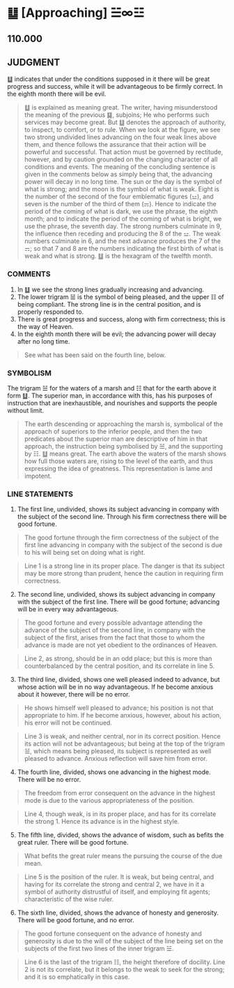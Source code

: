 # ䷒ [Approaching] ☱∞☳

## 110.000

## JUDGMENT

䷒ indicates that under the conditions supposed in it there will be great progress and success, while it will be advantageous to be firmly correct. In the eighth month there will be evil.

> ䷒ is explained as meaning great. The writer, having misunderstood the meaning of the previous ䷑, subjoins; He who performs such services may become great. But ䷒ denotes the approach of authority, to inspect, to comfort, or to rule. When we look at the figure, we see two strong undivided lines advancing on the four weak lines above them, and thence follows the assurance that their action will be powerful and successful. That action must be governed by rectitude, however, and by caution grounded on the changing character of all conditions and events. The meaning of the concluding sentence is given in the comments below as simply being that, the advancing power will decay in no long time. The sun or the day is the symbol of what is strong; and the moon is the symbol of what is weak. Eight is the number of the second of the four emblematic figures (⚍), and seven is the number of the third of them (⚎). Hence to indicate the period of the coming of what is dark, we use the phrase, the eighth month; and to indicate the period of the coming of what is bright, we use the phrase, the seventh day. The strong numbers culminate in 9, the influence then receding and producing the 8 of the ⚍. The weak numbers culminate in 6, and the next advance produces the 7 of the ⚎; so that 7 and 8 are the numbers indicating the first birth of what is weak and what is strong. ䷒ is the hexagram of the twelfth month.

### COMMENTS

1. In ䷒ we see the strong lines gradually increasing and advancing.
2. The lower trigram ☱ is the symbol of being pleased, and the upper ☷ of being compliant. The strong line is in the central position, and is properly responded to.
3. There is great progress and success, along with firm correctness; this is the way of Heaven.
4. In the eighth month there will be evil; the advancing power will decay after no long time.

> See what has been said on the fourth line, below.

### SYMBOLISM

The trigram ☱ for the waters of a marsh and ☷ that for the earth above it form ䷒. The superior man, in accordance with this, has his purposes of instruction that are inexhaustible, and nourishes and supports the people without limit.

> The earth descending or approaching the marsh is, symbolical of the approach of superiors to the inferior people, and then the two predicates about the superior man are descriptive of him in that approach, the instruction being symbolised by ☱, and the supporting by ☷. ䷒ means great. The earth above the waters of the marsh shows how full those waters are, rising to the level of the earth, and thus expressing the idea of greatness. This representation is lame and impotent.

### LINE STATEMENTS

1. The first line, undivided, shows its subject advancing in company with the subject of the second line. Through his firm correctness there will be good fortune.

> The good fortune through the firm correctness of the subject of the first line advancing in company with the subject of the second is due to his will being set on doing what is right.

> Line 1 is a strong line in its proper place. The danger is that its subject may be more strong than prudent, hence the caution in requiring firm correctness.

2. The second line, undivided, shows its subject advancing in company with the subject of the first line. There will be good fortune; advancing will be in every way advantageous.

> The good fortune and every possible advantage attending the advance of the subject of the second line, in company with the subject of the first, arises from the fact that those to whom the advance is made are not yet obedient to the ordinances of Heaven.

> Line 2, as strong, should be in an odd place; but this is more than counterbalanced by the central position, and its correlate in line 5. 

3. The third line, divided, shows one well pleased indeed to advance, but whose action will be in no way advantageous. If he become anxious about it however, there will be no error.

> He shows himself well pleased to advance; his position is not that appropriate to him. If he become anxious, however, about his action, his error will not be continued.

> Line 3 is weak, and neither central, nor in its correct position. Hence its action will not be advantageous; but being at the top of the trigram ☱, which means being pleased, its subject is represented as well pleased to advance. Anxious reflection will save him from error.

4. The fourth line, divided, shows one advancing in the highest mode. There will be no error.

> The freedom from error consequent on the advance in the highest mode is due to the various appropriateness of the position.

> Line 4, though weak, is in its proper place, and has for its correlate the strong 1. Hence its advance is in the highest style.

5. The fifth line, divided, shows the advance of wisdom, such as befits the great ruler. There will be good fortune.

> What befits the great ruler means the pursuing the course of the due mean.

> Line 5 is the position of the ruler. It is weak, but being central, and having for its correlate the strong and central 2, we have in it a symbol of authority distrustful of itself, and employing fit agents; characteristic of the wise ruler.

6. The sixth line, divided, shows the advance of honesty and generosity. There will be good fortune, and no error.

> The good fortune consequent on the advance of honesty and generosity is due to the will of the subject of the line being set on the subjects of the first two lines of the inner trigram ☱.

> Line 6 is the last of the trigram ☷, the height therefore of docility. Line 2 is not its correlate, but it belongs to the weak to seek for the strong; and it is so emphatically in this case.
